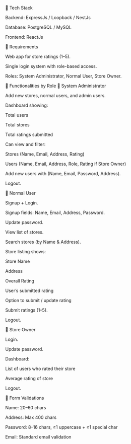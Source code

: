 📌 Tech Stack

Backend: ExpressJs / Loopback / NestJs

Database: PostgreSQL / MySQL

Frontend: ReactJs

📌 Requirements

Web app for store ratings (1–5).

Single login system with role-based access.

Roles: System Administrator, Normal User, Store Owner.

📌 Functionalities by Role
🔹 System Administrator

Add new stores, normal users, and admin users.

Dashboard showing:

Total users

Total stores

Total ratings submitted

Can view and filter:

Stores (Name, Email, Address, Rating)

Users (Name, Email, Address, Role, Rating if Store Owner)

Add new users with (Name, Email, Password, Address).

Logout.

🔹 Normal User

Signup + Login.

Signup fields: Name, Email, Address, Password.

Update password.

View list of stores.

Search stores (by Name & Address).

Store listing shows:

Store Name

Address

Overall Rating

User’s submitted rating

Option to submit / update rating

Submit ratings (1–5).

Logout.

🔹 Store Owner

Login.

Update password.

Dashboard:

List of users who rated their store

Average rating of store

Logout.

📌 Form Validations

Name: 20–60 chars

Address: Max 400 chars

Password: 8–16 chars, ≥1 uppercase + ≥1 special char

Email: Standard email validation
